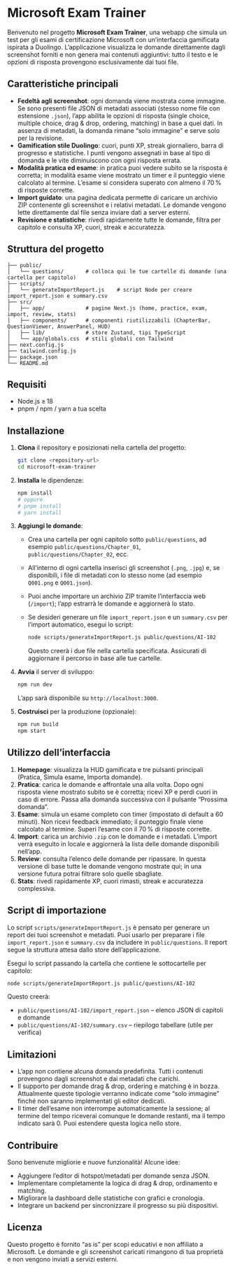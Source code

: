 # Microsoft Exam Trainer

Benvenuto nel progetto **Microsoft Exam Trainer**, una webapp che simula un test per gli esami di certificazione Microsoft con un’interfaccia gamificata ispirata a Duolingo. L’applicazione visualizza le domande direttamente dagli screenshot forniti e non genera mai contenuti aggiuntivi: tutto il testo e le opzioni di risposta provengono esclusivamente dai tuoi file.

## Caratteristiche principali

- **Fedeltà agli screenshot**: ogni domanda viene mostrata come immagine. Se sono presenti file JSON di metadati associati (stesso nome file con estensione `.json`), l’app abilita le opzioni di risposta (single choice, multiple choice, drag & drop, ordering, matching) in base a quei dati. In assenza di metadati, la domanda rimane “solo immagine” e serve solo per la revisione.
- **Gamification stile Duolingo**: cuori, punti XP, streak giornaliero, barra di progresso e statistiche. I punti vengono assegnati in base al tipo di domanda e le vite diminuiscono con ogni risposta errata.
- **Modalità pratica ed esame**: in pratica puoi vedere subito se la risposta è corretta; in modalità esame viene mostrato un timer e il punteggio viene calcolato al termine. L’esame si considera superato con almeno il 70 % di risposte corrette.
- **Import guidato**: una pagina dedicata permette di caricare un archivio ZIP contenente gli screenshot e i relativi metadati. Le domande vengono lette direttamente dal file senza inviare dati a server esterni.
- **Revisione e statistiche**: rivedi rapidamente tutte le domande, filtra per capitolo e consulta XP, cuori, streak e accuratezza.

## Struttura del progetto

```
├── public/
│   └── questions/       # colloca qui le tue cartelle di domande (una cartella per capitolo)
├── scripts/
│   └── generateImportReport.js    # script Node per creare import_report.json e summary.csv
├── src/
│   ├── app/             # pagine Next.js (home, practice, exam, import, review, stats)
│   ├── components/      # componenti riutilizzabili (ChapterBar, QuestionViewer, AnswerPanel, HUD)
│   ├── lib/             # store Zustand, tipi TypeScript
│   └── app/globals.css  # stili globali con Tailwind
├── next.config.js
├── tailwind.config.js
├── package.json
└── README.md
```

## Requisiti

- Node.js ≥ 18
- pnpm / npm / yarn a tua scelta

## Installazione

1. **Clona** il repository e posizionati nella cartella del progetto:

   ```bash
   git clone <repository-url>
   cd microsoft-exam-trainer
   ```

2. **Installa** le dipendenze:

   ```bash
   npm install
   # oppure
   # pnpm install
   # yarn install
   ```

3. **Aggiungi le domande**:

   - Crea una cartella per ogni capitolo sotto `public/questions`, ad esempio `public/questions/Chapter_01`, `public/questions/Chapter_02`, ecc.
   - All’interno di ogni cartella inserisci gli screenshot (`.png`, `.jpg`) e, se disponibili, i file di metadati con lo stesso nome (ad esempio `Q001.png` e `Q001.json`).
   - Puoi anche importare un archivio ZIP tramite l’interfaccia web (`/import`); l’app estrarrà le domande e aggiornerà lo stato.
   - Se desideri generare un file `import_report.json` e un `summary.csv` per l’import automatico, esegui lo script:

     ```bash
     node scripts/generateImportReport.js public/questions/AI-102
     ```

     Questo creerà i due file nella cartella specificata. Assicurati di aggiornare il percorso in base alle tue cartelle.

4. **Avvia** il server di sviluppo:

   ```bash
   npm run dev
   ```

   L’app sarà disponibile su `http://localhost:3000`.

5. **Costruisci** per la produzione (opzionale):

   ```bash
   npm run build
   npm start
   ```

## Utilizzo dell’interfaccia

1. **Homepage**: visualizza la HUD gamificata e tre pulsanti principali (Pratica, Simula esame, Importa domande).
2. **Pratica**: carica le domande e affrontale una alla volta. Dopo ogni risposta viene mostrato subito se è corretta; ricevi XP e perdi cuori in caso di errore. Passa alla domanda successiva con il pulsante “Prossima domanda”.
3. **Esame**: simula un esame completo con timer (impostato di default a 60 minuti). Non ricevi feedback immediato; il punteggio finale viene calcolato al termine. Superi l’esame con il 70 % di risposte corrette.
4. **Import**: carica un archivio `.zip` con le domande e i metadati. L’import verrà eseguito in locale e aggiornerà la lista delle domande disponibili nell’app.
5. **Review**: consulta l’elenco delle domande per ripassare. In questa versione di base tutte le domande vengono mostrate qui; in una versione futura potrai filtrare solo quelle sbagliate.
6. **Stats**: rivedi rapidamente XP, cuori rimasti, streak e accuratezza complessiva.

## Script di importazione

Lo script `scripts/generateImportReport.js` è pensato per generare un report dei tuoi screenshot e metadati. Puoi usarlo per preparare i file `import_report.json` e `summary.csv` da includere in `public/questions`. Il report segue la struttura attesa dallo store dell’applicazione.

Esegui lo script passando la cartella che contiene le sottocartelle per capitolo:

```bash
node scripts/generateImportReport.js public/questions/AI-102
```

Questo creerà:

- `public/questions/AI-102/import_report.json` – elenco JSON di capitoli e domande
- `public/questions/AI-102/summary.csv` – riepilogo tabellare (utile per verifica)

## Limitazioni

- L’app non contiene alcuna domanda predefinita. Tutti i contenuti provengono dagli screenshot e dai metadati che carichi.
- Il supporto per domande drag & drop, ordering e matching è in bozza. Attualmente queste tipologie verranno indicate come “solo immagine” finché non saranno implementati gli editor dedicati.
- Il timer dell’esame non interrompe automaticamente la sessione; al termine del tempo riceverai comunque le domande restanti, ma il tempo indicato sarà 0. Puoi estendere questa logica nello store.

## Contribuire

Sono benvenute migliorie e nuove funzionalità! Alcune idee:

- Aggiungere l’editor di hotspot/metadati per domande senza JSON.
- Implementare completamente la logica di drag & drop, ordinamento e matching.
- Migliorare la dashboard delle statistiche con grafici e cronologia.
- Integrare un backend per sincronizzare il progresso su più dispositivi.

## Licenza

Questo progetto è fornito “as is” per scopi educativi e non affiliato a Microsoft. Le domande e gli screenshot caricati rimangono di tua proprietà e non vengono inviati a servizi esterni.